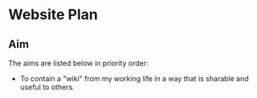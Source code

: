# Website Plan

## Aim

The aims are listed below in priority order:
- To contain a "wiki" from my working life in a way that is sharable and useful to others.
